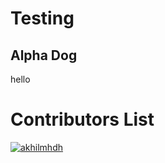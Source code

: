 # Testing

## Alpha Dog

hello

# Contributors List
[![akhilmhdh](https://avatars1.githubusercontent.com/u/31166322?v=4&s=100)](https://github.com/akhilmhdh)